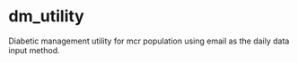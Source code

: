 dm_utility
==========

Diabetic management utility for mcr population using email as the daily data input method.  